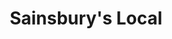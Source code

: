 ---
title: "Sainsbury's Local"
url: /edinburgh/sainsburys-local-dundee-street/
shop: convenience
---